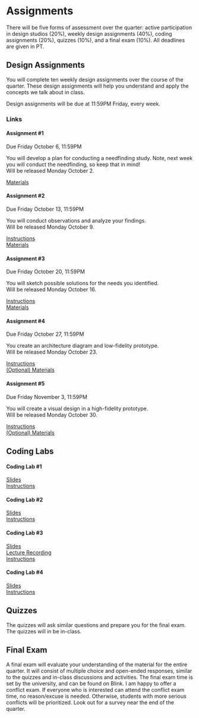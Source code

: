 # Assignments

There will be five forms of assessment over the quarter: active participation in design studios (20%), weekly design assignments (40%), coding assignments (20%), quizzes (10%), and a final exam (10%). All deadlines are given in PT.  


## Design Assignments

You will complete ten weekly design assignments over the course of the quarter. These design assignments will help you understand and apply the concepts we talk about in class.  

Design assignments will be due at 11:59PM Friday, every week. 

### Links

#### Assignment #1
Due Friday October 6, 11:59PM  

You will develop a plan for conducting a needfinding study. Note, next week you will conduct the needfinding, so keep that in mind!   
Will be released Monday October 2.   

[Materials](https://drive.google.com/file/d/1JmKrg75gFlEcPON22ZeYP9DJ_2r15f8z/view?usp=sharing)   

#### Assignment #2
Due Friday October 13, 11:59PM   

You will conduct observations and analyze your findings.      
Will be released Monday October 9.  

[Instructions](https://docs.google.com/document/d/1KBe2s9GNwFuY1aQ89Qbt-_EPUbHai-ivlP-lgdmDbZc/edit?usp=sharing)   
[Materials](https://drive.google.com/file/d/1C4wS1ebfbmMwRIxqFiyP-40Ln_vRZr33/view?usp=drive_link)   

#### Assignment #3   
Due Friday October 20, 11:59PM   

You will sketch possible solutions for the needs you identified.        
Will be released Monday October 16.   

[Instructions](https://docs.google.com/document/d/1lagFlIdlN0dpGQgtR_ytREDWwnOQiFskwua425pMqvQ/edit?usp=sharing)   
[Materials](https://drive.google.com/file/d/120TzpI6lG39vWzKcNr3WIsN6O0DTF-B4/view?usp=drive_link)     

#### Assignment #4   
Due Friday October 27, 11:59PM   

You create an architecture diagram and low-fidelity prototype.        
Will be released Monday October 23.   

[Instructions](https://docs.google.com/document/d/18AqOm0jqx5qzHDpHolhnFmm_omsYep_b3fZ_czbnXgg/edit?usp=sharing)    
[(Optional) Materials](https://drive.google.com/file/d/1MlFAo7Ka9NNhS16DeVXNJmqXRVqd_Exu/view?usp=drive_link)   

#### Assignment #5
Due Friday November 3, 11:59PM

You will create a visual design in a high-fidelity prototype.   
Will be released Monday October 30.   

[Instructions](https://docs.google.com/document/d/1_NbR9TsVBq5aruLEiy6Pts5PpoLP3gX5GRwX0Jh-rU4/edit?usp=sharing)    
[(Optional) Materials](https://drive.google.com/file/d/1BBlxi9aJmm0bwk-lI7dgwL-ERA079iJc/view?usp=drive_link)   


<!--
#### Assignment #3 
Due Friday October 7, 11:59PM   

You will conduct observations and analyze your findings.        
Will be released Monday October 3.  

[Instructions](https://docs.google.com/document/d/1ItD3q_uJKi2yv2CJAlFe3eI1kH-Hvdrp_F0VpptrZCE/edit?usp=sharing), [Rubric](https://docs.google.com/document/d/1cbY5dA84rzyzzQaDTvHo5kbgaW36I5LQSaDml1mAo_o/edit?usp=sharing), and [Templates](https://drive.google.com/drive/folders/1Zpq602P_8BHOimPo6Ul5c4qyv2Mh9BYf?usp=sharing)

#### Assignment #3
Due Friday October 15, 11:59PM   

You will sketch possible solutions for the needs you identified.        
Will be released Monday October 7.  

[Instructions and Rubric](https://docs.google.com/document/d/1-vAP14w8XsAzl1puRHVVDSHhGaJ2rcNDyfSXr_Wk1IY/edit?usp=sharing)


#### Assignment #4
Due Friday October 21, 11:59PM   

You will create an architecture diagram and low-fidelity prototype either of or to support your solution.        
Will be released Monday October 17.  

[Instructions and Rubric](https://docs.google.com/document/d/1SwIGVOvrpv2KGslgxCNvh0v4zeZXscNu_KrBqAJgJ8o/edit?usp=sharing)


#### Assignment #5
Due Friday October 28, 11:59PM   

You will create low-fidelity prototypes of interactions in your solution. During studio only.           

[Instructions and Rubric](https://docs.google.com/document/d/1i1MwKyfyfTq77hmWvDUn9qAbm01DXu7nZfl3lQIY1Mg/edit?usp=sharing)

#### Assignment #6   
Due Friday November 4, 11:59PM  

You will create medium to high-fidelity prototypes of the visual design of some part of your solution.  

[Instructions and Rubric](https://docs.google.com/document/d/1z-ZJKr9lIQOmlzhN_lOYKMDq83-tBjlrH6L6w1iVLWQ/edit?usp=sharing)  

#### Assignment #7   
Due Thursday November 10, 11:59PM  

You will find and analyze an example of a dark pattern.  

[Instructions and Rubric](https://docs.google.com/document/d/1KJYfWpoRGtZtPlIvUNS91hw_EZpJkFtUQbZtAZoicQE/edit?usp=sharing)  

#### Assignment #8   
Due Friday November 18, 11:59PM  

You will brainstorm a no-interface solution to one of your needfinding problems.    
Note: due to the student worker strike, this assignment will be peer graded.   

[Instructions and Rubric](https://docs.google.com/document/d/1D4sdrL0BGtqEATjX6_u1Y3d1e70NdEnMfSA5QYvQiwQ/edit?usp=sharing)  

#### Assignment #9   
Due Friday December 2, 11:59PM  

You will plan user testing for your tool or system.     

[Instructions and Rubric](https://docs.google.com/document/d/1YER0AcptYVQfVK-Wl6NZIJddqFPzhF9vXnRR49aV8zg/edit?usp=sharing)  
-->

## Coding Labs

#### Coding Lab #1

[Slides](https://drive.google.com/file/d/13-V6r0Co6R36FqBstnh8FN3hF_XUhqPt/view?usp=drive_link)    
[Instructions](https://docs.google.com/document/d/1Vw_FP30RpA4RJIafceWIcOg2oDhlk_1bRuqGWPKcDKQ/edit?usp=sharing)    

#### Coding Lab #2

[Slides](https://drive.google.com/file/d/1iodcRI7mTa1R-eou1qrOxgZ5FyL1gw9e/view?usp=sharing)     
[Instructions](https://docs.google.com/document/d/1NXNImg8zl1R0GK8Y9IM2j712zuM892J1xbQnM7SAzdA/edit?usp=drive_link)    

#### Coding Lab #3   

[Slides](https://drive.google.com/file/d/1nGdStMezjX7CRQ44YvaMoCT9rEt-ieBl/view?usp=share_link)    
[Lecture Recording](https://drive.google.com/file/d/1mJMeiJQmANY4AU3I6-XQUOL2jHuOF7sk/view?usp=share_link)   
[Instructions](https://docs.google.com/document/d/12ivLXLjBSvvynfy07yLdoSw0VGl9SGYxDgyg-ugsgqE/edit?usp=sharing)   


#### Coding Lab #4   

[Slides](https://drive.google.com/file/d/1dypisj0IXGdWkh6ZudbPpLSV0Jyk4EiU/view?usp=drive_link)   
[Instructions](https://docs.google.com/document/d/1tP2r-JYAmiyPys0yfKyShRXUG9u8qh97JvKEhPNMid8/edit?usp=sharing)

<!--
#### Coding Lab #5  

[Instructions](https://docs.google.com/document/d/1EmJxAlJeR9kq3LCZiI141mHxGWgwd7pxupG-M5Q01G4/edit?usp=sharing)   
-->


## Quizzes

The quizzes will ask similar questions and prepare you for the final exam. The quizzes will in be in-class. 


## Final Exam

A final exam will evaluate your understanding of the material for the entire quarter. It will consist of multiple choice and open-ended responses, similar to the quizzes and in-class discussions and activities. The final exam time is set by the university, and can be found on Blink. I am happy to offer a conflict exam. If everyone who is interested can attend the conflict exam time, no reason/excuse is needed. Otherwise, students with more serious conflicts will be prioritized. Look out for a survey near the end of the quarter. 

